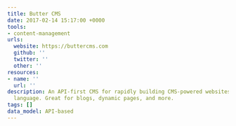 ```yaml
---
title: Butter CMS
date: 2017-02-14 15:17:00 +0000
tools:
- content-management
urls:
  website: https://buttercms.com
  github: ''
  twitter: ''
  other: ''
resources:
- name: ''
  url: ''
description: An API-first CMS for rapidly building CMS-powered websites in any programming
  language. Great for blogs, dynamic pages, and more.
tags: []
data_model: API-based
---
```

